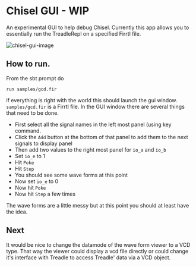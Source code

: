 # Chisel GUI - WIP

An experimental GUI to help debug Chisel.
Currently this app allows you to essentially run the TreadleRepl on a specified Firrtl file.

![chisel-gui-image](https://raw.githubusercontent.com/ucb-bar/chisel-gui/master/doc/images/chisel-gui-image?sanitize=true)

## How to run.
From the sbt prompt do
```
run samples/gcd.fir
```
if everything is right with the world this should launch the gui window. `samples/gcd.fir` is a Firrtl file.
In the GUI window there are several things that need to be done.

 - First select all the signal names in the left most panel (using <select-all> key command.
 - Click the `Add` button at the bottom of that panel to add them to the next signals to display panel
 - Then add two values to the right most panel for `io_a` and `io_b`
 - Set `io_e` to 1
 - Hit `Poke`
 - Hit `Step`
 - You should see some wave forms at this point
 - Now set `io_e` to 0
 - Now hit `Poke`
 - Now hit `Step` a few times
 
 The wave forms are a little messy but at this point you should at least have the idea.
 
## Next
It would be nice to change the datamode of the wave form viewer to a VCD type.
That way the viewer could display a vcd file directly or could change it's interface
with Treadle to access Treadle' data via a VCD object.
 
